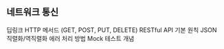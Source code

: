 ## 네트워크 통신

딥링크
HTTP 메서드 (GET, POST, PUT, DELETE)
RESTful API 기본 원칙
JSON 직렬화/역직렬화
에러 처리 방법
Mock 테스트 개념
